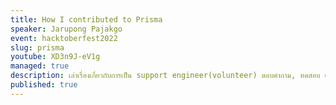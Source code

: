 ```yaml
---
title: How I contributed to Prisma
speaker: Jarupong Pajakgo
event: hacktoberfest2022
slug: prisma
youtube: XD3n9J-eV1g
managed: true
description: เล่าเรื่องเกี่ยวกับการเป็น support engineer(volunteer) ตอบคำถาม, ทดสอบ dev version, และหา solution ให้คนใน community
published: true
---
```

